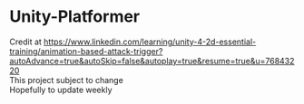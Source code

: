 # Unity-Platformer
Credit at https://www.linkedin.com/learning/unity-4-2d-essential-training/animation-based-attack-trigger?autoAdvance=true&autoSkip=false&autoplay=true&resume=true&u=76843220 <br />
This project subject to change <br />
Hopefully to update weekly<br />
